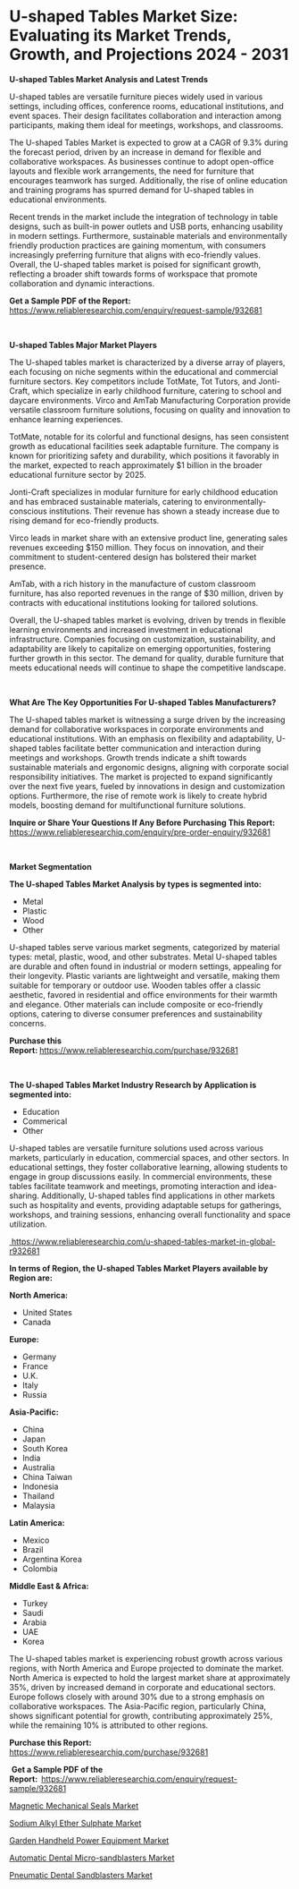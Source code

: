 <p><h1>U-shaped Tables Market Size: Evaluating its Market Trends, Growth, and Projections 2024 - 2031</h1></p><p><strong>U-shaped Tables Market Analysis and Latest Trends</strong></p>
<p><p>U-shaped tables are versatile furniture pieces widely used in various settings, including offices, conference rooms, educational institutions, and event spaces. Their design facilitates collaboration and interaction among participants, making them ideal for meetings, workshops, and classrooms. </p><p>The U-shaped Tables Market is expected to grow at a CAGR of 9.3% during the forecast period, driven by an increase in demand for flexible and collaborative workspaces. As businesses continue to adopt open-office layouts and flexible work arrangements, the need for furniture that encourages teamwork has surged. Additionally, the rise of online education and training programs has spurred demand for U-shaped tables in educational environments. </p><p>Recent trends in the market include the integration of technology in table designs, such as built-in power outlets and USB ports, enhancing usability in modern settings. Furthermore, sustainable materials and environmentally friendly production practices are gaining momentum, with consumers increasingly preferring furniture that aligns with eco-friendly values. Overall, the U-shaped tables market is poised for significant growth, reflecting a broader shift towards forms of workspace that promote collaboration and dynamic interactions.</p></p>
<p><strong>Get a Sample PDF of the Report:&nbsp;</strong> <a href="https://www.reliableresearchiq.com/enquiry/request-sample/932681?utm_campaign=1141&utm_medium=2&utm_source=Github&utm_content=ia&utm_term=28102024&utm_id=u-shaped-tables">https://www.reliableresearchiq.com/enquiry/request-sample/932681</a></p>
<p>&nbsp;</p>
<p><strong>U-shaped Tables Major Market Players</strong></p>
<p><p>The U-shaped tables market is characterized by a diverse array of players, each focusing on niche segments within the educational and commercial furniture sectors. Key competitors include TotMate, Tot Tutors, and Jonti-Craft, which specialize in early childhood furniture, catering to school and daycare environments. Virco and AmTab Manufacturing Corporation provide versatile classroom furniture solutions, focusing on quality and innovation to enhance learning experiences.</p><p>TotMate, notable for its colorful and functional designs, has seen consistent growth as educational facilities seek adaptable furniture. The company is known for prioritizing safety and durability, which positions it favorably in the market, expected to reach approximately $1 billion in the broader educational furniture sector by 2025.</p><p>Jonti-Craft specializes in modular furniture for early childhood education and has embraced sustainable materials, catering to environmentally-conscious institutions. Their revenue has shown a steady increase due to rising demand for eco-friendly products.</p><p>Virco leads in market share with an extensive product line, generating sales revenues exceeding $150 million. They focus on innovation, and their commitment to student-centered design has bolstered their market presence. </p><p>AmTab, with a rich history in the manufacture of custom classroom furniture, has also reported revenues in the range of $30 million, driven by contracts with educational institutions looking for tailored solutions.</p><p>Overall, the U-shaped tables market is evolving, driven by trends in flexible learning environments and increased investment in educational infrastructure. Companies focusing on customization, sustainability, and adaptability are likely to capitalize on emerging opportunities, fostering further growth in this sector. The demand for quality, durable furniture that meets educational needs will continue to shape the competitive landscape.</p></p>
<p>&nbsp;</p>
<p><strong>What Are The Key Opportunities For U-shaped Tables Manufacturers?</strong></p>
<p><p>The U-shaped tables market is witnessing a surge driven by the increasing demand for collaborative workspaces in corporate environments and educational institutions. With an emphasis on flexibility and adaptability, U-shaped tables facilitate better communication and interaction during meetings and workshops. Growth trends indicate a shift towards sustainable materials and ergonomic designs, aligning with corporate social responsibility initiatives. The market is projected to expand significantly over the next five years, fueled by innovations in design and customization options. Furthermore, the rise of remote work is likely to create hybrid models, boosting demand for multifunctional furniture solutions.</p></p>
<p><strong>Inquire or Share Your Questions If Any Before Purchasing This Report:</strong> <a href="https://www.reliableresearchiq.com/enquiry/pre-order-enquiry/932681?utm_campaign=1141&utm_medium=2&utm_source=Github&utm_content=ia&utm_term=28102024&utm_id=u-shaped-tables">https://www.reliableresearchiq.com/enquiry/pre-order-enquiry/932681</a></p>
<p>&nbsp;</p>
<p><strong>Market Segmentation</strong></p>
<p><strong>The U-shaped Tables Market Analysis by types is segmented into:</strong></p>
<p><ul><li>Metal</li><li>Plastic</li><li>Wood</li><li>Other</li></ul></p>
<p><p>U-shaped tables serve various market segments, categorized by material types: metal, plastic, wood, and other substrates. Metal U-shaped tables are durable and often found in industrial or modern settings, appealing for their longevity. Plastic variants are lightweight and versatile, making them suitable for temporary or outdoor use. Wooden tables offer a classic aesthetic, favored in residential and office environments for their warmth and elegance. Other materials can include composite or eco-friendly options, catering to diverse consumer preferences and sustainability concerns.</p></p>
<p><strong>Purchase this Report:&nbsp;</strong><a href="https://www.reliableresearchiq.com/purchase/932681?utm_campaign=1141&utm_medium=2&utm_source=Github&utm_content=ia&utm_term=28102024&utm_id=u-shaped-tables">https://www.reliableresearchiq.com/purchase/932681</a></p>
<p>&nbsp;</p>
<p><strong>The U-shaped Tables Market Industry Research by Application is segmented into:</strong></p>
<p><ul><li>Education</li><li>Commerical</li><li>Other</li></ul></p>
<p><p>U-shaped tables are versatile furniture solutions used across various markets, particularly in education, commercial spaces, and other sectors. In educational settings, they foster collaborative learning, allowing students to engage in group discussions easily. In commercial environments, these tables facilitate teamwork and meetings, promoting interaction and idea-sharing. Additionally, U-shaped tables find applications in other markets such as hospitality and events, providing adaptable setups for gatherings, workshops, and training sessions, enhancing overall functionality and space utilization.</p></p>
<p><a href="https://www.reliableresearchiq.com/u-shaped-tables-market-in-global-r932681?utm_campaign=1141&utm_medium=2&utm_source=Github&utm_content=ia&utm_term=28102024&utm_id=u-shaped-tables">&nbsp;https://www.reliableresearchiq.com/u-shaped-tables-market-in-global-r932681</a></p>
<p><strong>In terms of Region, the U-shaped Tables Market Players available by Region are:</strong></p>
<p>
    <p> <strong> North America: </strong>
        <ul>
            <li>United States</li>
            <li>Canada</li>
        </ul>
        </p> 
    <p> <strong> Europe: </strong>
        <ul>
            <li>Germany</li>
            <li>France</li>
            <li>U.K.</li>
            <li>Italy</li>
            <li>Russia</li>
        </ul>
        </p> 
    <p> <strong> Asia-Pacific: </strong>
        <ul>
            <li>China</li>
            <li>Japan</li>
            <li>South Korea</li>
            <li>India</li>
            <li>Australia</li>
            <li>China Taiwan</li>
            <li>Indonesia</li>
            <li>Thailand</li>
            <li>Malaysia</li>
        </ul>
        </p> 
    <p> <strong> Latin America: </strong>
        <ul>
            <li>Mexico</li>
            <li>Brazil</li>
            <li>Argentina Korea</li>
            <li>Colombia</li>
        </ul>
        </p> 
    <p> <strong> Middle East & Africa: </strong>
        <ul>
            <li>Turkey</li>
            <li>Saudi</li>
            <li>Arabia</li>
            <li>UAE</li>
            <li>Korea</li>
        </ul>
    </p>
    </p>
<p><p>The U-shaped tables market is experiencing robust growth across various regions, with North America and Europe projected to dominate the market. North America is expected to hold the largest market share at approximately 35%, driven by increased demand in corporate and educational sectors. Europe follows closely with around 30% due to a strong emphasis on collaborative workspaces. The Asia-Pacific region, particularly China, shows significant potential for growth, contributing approximately 25%, while the remaining 10% is attributed to other regions.</p></p>
<p><strong>Purchase this Report: </strong><a href="https://www.reliableresearchiq.com/purchase/932681?utm_campaign=1141&utm_medium=2&utm_source=Github&utm_content=ia&utm_term=28102024&utm_id=u-shaped-tables">https://www.reliableresearchiq.com/purchase/932681</a></p>
<p>&nbsp;<strong>Get a Sample PDF of the Report:&nbsp;&nbsp;</strong><a href="https://www.reliableresearchiq.com/enquiry/request-sample/932681?utm_campaign=1141&utm_medium=2&utm_source=Github&utm_content=ia&utm_term=28102024&utm_id=u-shaped-tables">https://www.reliableresearchiq.com/enquiry/request-sample/932681</a></p>
<p><strong></strong></p>
<p><p><a href="https://issuu.com/reportprime-2/docs/magnetic-mechanical-seals-market-si_496ba034a9e586?utm_campaign=1141&utm_medium=2&utm_source=Github&utm_content=ia&utm_term=28102024&utm_id=u-shaped-tables">Magnetic Mechanical Seals Market</a></p><p><a href="https://www.linkedin.com/pulse/sodium-alkyl-ether-sulphate-momentum-charting-51-cagr-path-2024-2031-6faaf?utm_campaign=1141&utm_medium=2&utm_source=Github&utm_content=ia&utm_term=28102024&utm_id=u-shaped-tables">Sodium Alkyl Ether Sulphate Market</a></p><p><a href="https://issuu.com/reportprime-2/docs/garden-handheld-power-equipment-mar_2b5607aa0fd259?utm_campaign=1141&utm_medium=2&utm_source=Github&utm_content=ia&utm_term=28102024&utm_id=u-shaped-tables">Garden Handheld Power Equipment Market</a></p><p><a href="https://github.com/lmorisekv5e/Market-Research-Report-List-1/blob/main/automatic-dental-micro-sandblasters-market.md?utm_campaign=1141&utm_medium=2&utm_source=Github&utm_content=ia&utm_term=28102024&utm_id=u-shaped-tables">Automatic Dental Micro-sandblasters Market</a></p><p><a href="https://github.com/anitrabixvburgie/Market-Research-Report-List-1/blob/main/pneumatic-dental-sandblasters-market.md?utm_campaign=1141&utm_medium=2&utm_source=Github&utm_content=ia&utm_term=28102024&utm_id=u-shaped-tables">Pneumatic Dental Sandblasters Market</a></p></p>